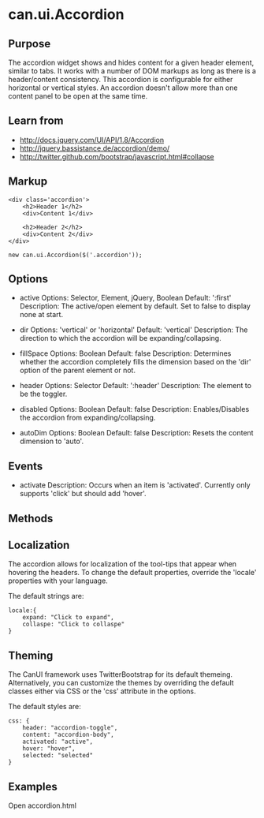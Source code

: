 # can.ui.Accordion

## Purpose

The accordion widget shows and hides content for a given header element, similar to tabs.  It works with a number of DOM markups as long as there is a header/content consistency.  This accordion is configurable for either horizontal or vertical styles.  An accordion doesn't allow more than one content panel to be open at the same time.

## Learn from

- http://docs.jquery.com/UI/API/1.8/Accordion
- http://jquery.bassistance.de/accordion/demo/
- http://twitter.github.com/bootstrap/javascript.html#collapse

## Markup

	<div class='accordion'>
		<h2>Header 1</h2>
		<div>Content 1</div>
		
		<h2>Header 2</h2>
		<div>Content 2</div>
	</div>

	new can.ui.Accordion($('.accordion'));

## Options

- active
	Options: Selector, Element, jQuery, Boolean
	Default: ':first'
	Description: The active/open element by default. Set to false to display none at start.
	
- dir
	Options: 'vertical' or 'horizontal'
	Default: 'vertical'
	Description: The direction to which the accordion will be expanding/collapsing.
	
- fillSpace
	Options: Boolean
	Default: false
	Description: Determines whether the accordion completely fills the dimension based on the 'dir' option of the parent element or not.
	
- header
	Options: Selector
	Default: ':header'
	Description: The element to be the toggler.
	
- disabled
	Options: Boolean
	Default: false
	Description: Enables/Disables the accordion from expanding/collapsing.
	
- autoDim
	Options: Boolean
	Default: false
	Description: Resets the content dimension to 'auto'.
	
## Events

- activate
	Description: Occurs when an item is 'activated'.  Currently only supports 'click' but should add 'hover'.

## Methods

## Localization

The accordion allows for localization of the tool-tips that appear when hovering the headers.  To change the default properties, override the 'locale' properties with your language.

The default strings are:

	locale:{
		expand: "Click to expand",
		collaspe: "Click to collaspe"
	}

## Theming

The CanUI framework uses TwitterBootstrap for its default themeing.  Alternatively, you can customize the themes by overriding the default classes either via CSS or the 'css' attribute in the options.

The default styles are:

	css: {
		header: "accordion-toggle",
		content: "accordion-body",
		activated: "active",
		hover: "hover",
		selected: "selected"
	}

## Examples

Open accordion.html
